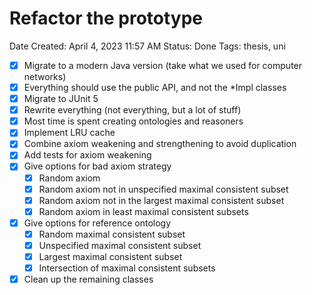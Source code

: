# Refactor the prototype

Date Created: April 4, 2023 11:57 AM
Status: Done
Tags: thesis, uni

- [x]  Migrate to a modern Java version (take what we used for computer networks)
- [x]  Everything should use the public API, and not the *Impl classes
- [x]  Migrate to JUnit 5
- [x]  Rewrite everything (not everything, but a lot of stuff)
- [x]  Most time is spent creating ontologies and reasoners
- [x]  Implement LRU cache
- [x]  Combine axiom weakening and strengthening to avoid duplication
- [x]  Add tests for axiom weakening
- [x]  Give options for bad axiom strategy
    - [x]  Random axiom
    - [x]  Random axiom not in unspecified maximal consistent subset
    - [x]  Random axiom not in the largest maximal consistent subset
    - [x]  Random axiom in least maximal consistent subsets
- [x]  Give options for reference ontology
    - [x]  Random maximal consistent subset
    - [x]  Unspecified maximal consistent subset
    - [x]  Largest maximal consistent subset
    - [x]  Intersection of maximal consistent subsets
- [x]  Clean up the remaining classes
